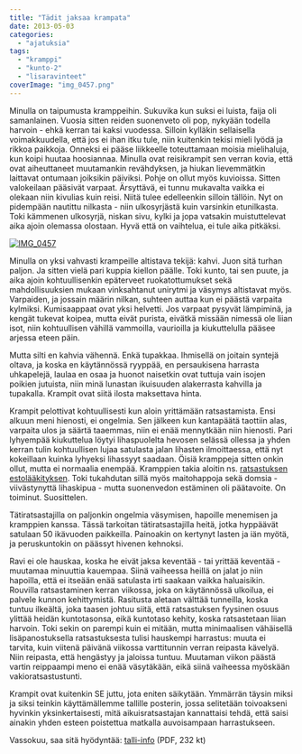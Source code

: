 ```yaml
---
title: "Tädit jaksaa krampata"
date: 2013-05-03
categories: 
  - "ajatuksia"
tags: 
  - "kramppi"
  - "kunto-2"
  - "lisaravinteet"
coverImage: "img_0457.png"
---
```


Minulla on taipumusta kramppeihin. Sukuvika kun suksi ei luista, faija oli samanlainen. Vuosia sitten reiden suonenveto oli pop, nykyään todella harvoin - ehkä kerran tai kaksi vuodessa. Silloin kylläkin sellaisella voimakkuudella, että jos ei ihan itku tule, niin kuitenkin tekisi mieli lyödä ja rikkoa paikkoja. Onneksi ei pääse liikkeelle toteuttamaan moisia mielihaluja, kun koipi huutaa hoosiannaa. Minulla ovat reisikrampit sen verran kovia, että ovat aiheuttaneet muutamankin revähdyksen, ja hiukan lievemmätkin laittavat ontumaan joiksikin päiviksi. Pohje on ollut myös kuvioissa. Sitten valokeilaan pääsivät varpaat. Ärsyttävä, ei tunnu mukavalta vaikka ei olekaan niin kivulias kuin reisi. Niitä tulee edelleenkin silloin tällöin. Nyt on pidempään nautittu nilkasta - niin ulkosyrjästä kuin varsinkin etunilkasta. Toki kämmenen ulkosyrjä, niskan sivu, kylki ja jopa vatsakin muistuttelevat aika ajoin olemassa olostaan. Hyvä että on vaihtelua, ei tule aika pitkäksi.

<!--more-->

[![IMG_0457](images/img_0457.png)](https://jagster.eksis.one/wp-content/uploads/img_0457.png)

Minulla on yksi vahvasti krampeille altistava tekijä: kahvi. Juon sitä turhan paljon. Ja sitten vielä pari kuppia kiellon päälle. Toki kunto, tai sen puute, ja aika ajoin kohtuullisenkin epäterveet ruokatottumukset sekä mahdollisuuksien mukaan vinksahtanut unirytmi ja väsymys altistavat myös. Varpaiden, ja jossain määrin nilkan, suhteen auttaa kun ei päästä varpaita kylmiksi. Kumisaappaat ovat yksi helvetti. Jos varpaat pysyvät lämpiminä, ja kengät tukevat koipea, mutta eivät purista, eivätkä missään nimessä ole liian isot, niin kohtuullisen vähillä vammoilla, vaurioilla ja kiukuttelulla pääsee arjessa eteen päin.

Mutta silti en kahvia vähennä. Enkä tupakkaa. Ihmisellä on joitain syntejä oltava, ja koska en käytännössä ryyppää, en persaukisena harrasta uhkapelejä, laulaa en osaa ja huonot naisetkin ovat tuttuja vain isojen poikien jutuista, niin minä lunastan ikuisuuden alakerrasta kahvilla ja tupakalla. Krampit ovat siitä ilosta maksettava hinta.

Krampit pelottivat kohtuullisesti kun aloin yrittämään ratsastamista. Ensi alkuun meni hienosti, ei ongelmia. Sen jälkeen kun kantapäätä taottiin alas, varpaita ulos ja säärtä taaemmas, niin ei enää mennytkään niin hienosti. Pari lyhyempää kiukuttelua löytyi lihaspuolelta hevosen selässä ollessa ja yhden kerran tulin kohtuullisen lujaa satulasta jalan lihasten ilmoittaessa, että nyt kokeillaan kuinka lyhyeksi lihassyyt saadaan. Öisiä kramppeja sitten onkin ollut, mutta ei normaalia enempää. Kramppien takia aloitin ns. [ratsastuksen estolääkityksen](http://jagster.eksis.one/ratsastuksen-ennakointia/ "Ratsastuksen ennakointia"). Toki tukahdutan sillä myös maitohappoja sekä domsia - viivästynyttä lihaskipua - mutta suonenvedon estäminen oli päätavoite. On toiminut. Suosittelen.

Tätiratsastajilla on paljonkin ongelmia väsymisen, hapoille menemisen ja kramppien kanssa. Tässä tarkoitan tätiratsastajilla heitä, jotka hyppäävät satulaan 50 ikävuoden paikkeilla. Painoakin on kertynyt lasten ja iän myötä, ja peruskuntokin on päässyt hivenen kehnoksi.

Ravi ei ole hauskaa, koska he eivät jaksa keventää - tai yrittää keventää - muutamaa minuuttia kauempaa. Siinä vaiheessa heillä on jalat jo niin hapoilla, että ei itseään enää satulasta irti saakaan vaikka haluaisikin. Rouvilla ratsastaminen kerran viikossa, joka on käytännössä ulkoilua, ei palvele kunnon kehittymistä. Rasitusta aletaan välttää tunneilla, koska tuntuu ilkeältä, joka taasen johtuu siitä, että ratsastuksen fyysinen osuus ylittää heidän kuntotasonsa, eikä kuntotaso kehity, koska ratsastetaan liian harvoin. Toki sekin on parempi kuin ei mitään, mutta minimaalisen vähäisellä lisäpanostuksella ratsastuksesta tulisi hauskempi harrastus: muuta ei tarvita, kuin viitenä päivänä viikossa varttitunnin verran reipasta kävelyä. Niin reipasta, että hengästyy ja jaloissa tuntuu. Muutaman viikon päästä vartin reippaampi meno ei enää väsytäkään, eikä siinä vaiheessa myöskään vakioratsastustunti.

Krampit ovat kuitenkin SE juttu, jota eniten säikytään. Ymmärrän täysin miksi ja siksi teinkin käyttämällemme tallille posterin, jossa selitetään toivoakseni hyvinkin yksinkertaisesti, mitä aikuisratsastajan kannattaisi tehdä, että saisi ainakin yhden esteen poistettua matkalla auvoisampaan harrastukseen.

Vassokuu, saa sitä hyödyntää: [talli-info](https://jagster.eksis.one/wp-content/uploads/talli-info2.pdf) (PDF, 232 kt)
